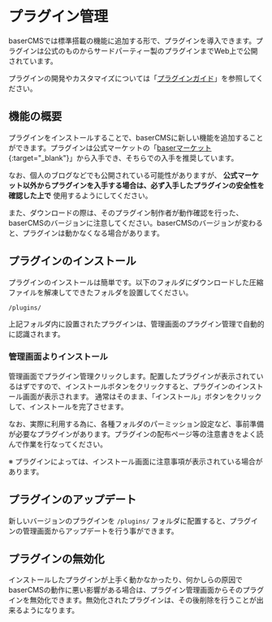 # プラグイン管理

baserCMSでは標準搭載の機能に追加する形で、プラグインを導入できます。プラグインは公式のものからサードパーティー製のプラグインまでWeb上で公開されています。

プラグインの開発やカスタマイズについては「[プラグインガイド](../../plugin/)」を参照してください。

## 機能の概要
プラグインをインストールすることで、baserCMSに新しい機能を追加することができます。プラグインは公式マーケットの「[baserマーケット](https://market.basercms.net){:target="_blank"}」から入手でき、そちらでの入手を推奨しています。

なお、個人のブログなどでも公開されている可能性がありますが、 **公式マーケット以外からプラグインを入手する場合は、必ず入手したプラグインの安全性を確認した上で** 使用するようにしてください。

また、ダウンロードの際は、そのプラグイン制作者が動作確認を行った、baserCMSのバージョンに注意してください。baserCMSのバージョンが変わると、プラグインは動かなくなる場合があります。

## プラグインのインストール
プラグインのインストールは簡単です。以下のフォルダにダウンロードした圧縮ファイルを解凍してできたフォルダを設置してください。

```shell
/plugins/
```

上記フォルダ内に設置されたプラグインは、管理画面のプラグイン管理で自動的に認識されます。

### 管理画面よりインストール
管理画面でプラグイン管理クリックします。配置したプラグインが表示されているはずですので、インストールボタンをクリックすると、プラグインのインストール画面が表示されます。 通常はそのまま、「インストール」ボタンをクリックして、インストールを完了させます。

なお、実際に利用する為に、各種フォルダのパーミッション設定など、事前準備が必要なプラグインがあります。プラグインの配布ページ等の注意書きをよく読んで作業を行なってください。

※ プラグインによっては、インストール画面に注意事項が表示されている場合があります。

## プラグインのアップデート
新しいバージョンのプラグインを `/plugins/` フォルダに配置すると、プラグインの管理画面からアップデートを行う事ができます。

## プラグインの無効化
インストールしたプラグインが上手く動かなかったり、何かしらの原因でbaserCMSの動作に悪い影響がある場合は、プラグイン管理画面からそのプラグインを無効化できます。無効化されたプラグインは、その後削除を行うことが出来るようになります。


